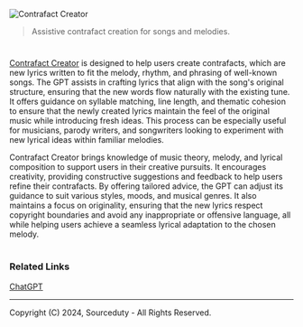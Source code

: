 ![Contrafact Creator](https://github.com/user-attachments/assets/fb7c93a6-956b-4981-b3a9-1fcd87425137)

> Assistive contrafact creation for songs and melodies.
#

[Contrafact Creator](https://chatgpt.com/g/g-J9PaVZaO0-contrafact-creator) is designed to help users create contrafacts, which are new lyrics written to fit the melody, rhythm, and phrasing of well-known songs. The GPT assists in crafting lyrics that align with the song's original structure, ensuring that the new words flow naturally with the existing tune. It offers guidance on syllable matching, line length, and thematic cohesion to ensure that the newly created lyrics maintain the feel of the original music while introducing fresh ideas. This process can be especially useful for musicians, parody writers, and songwriters looking to experiment with new lyrical ideas within familiar melodies.

Contrafact Creator brings knowledge of music theory, melody, and lyrical composition to support users in their creative pursuits. It encourages creativity, providing constructive suggestions and feedback to help users refine their contrafacts. By offering tailored advice, the GPT can adjust its guidance to suit various styles, moods, and musical genres. It also maintains a focus on originality, ensuring that the new lyrics respect copyright boundaries and avoid any inappropriate or offensive language, all while helping users achieve a seamless lyrical adaptation to the chosen melody.

#
### Related Links

[ChatGPT](https://github.com/sourceduty/ChatGPT)

***
Copyright (C) 2024, Sourceduty - All Rights Reserved.
